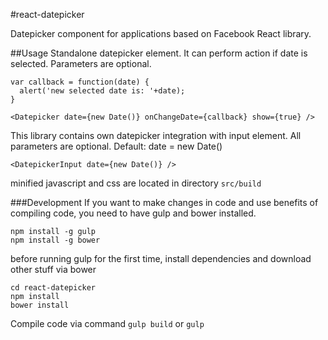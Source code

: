 #react-datepicker

Datepicker component for applications based on Facebook React library.

##Usage
Standalone datepicker element. It can perform action if date is selected. Parameters are optional.

```
var callback = function(date) {
  alert('new selected date is: '+date);
}

<Datepicker date={new Date()} onChangeDate={callback} show={true} />
```

This library contains own datepicker integration with input element.
All parameters are optional.
Default: date = new Date()
```
<DatepickerInput date={new Date()} />
```

minified javascript and css are located in directory `src/build`

###Development
If you want to make changes in code and use benefits of compiling code, you need to have gulp and bower installed.

```
npm install -g gulp
npm install -g bower
```

before running gulp for the first time, install dependencies and download other stuff via bower

```
cd react-datepicker
npm install
bower install
```

Compile code via command `gulp build` or `gulp`
